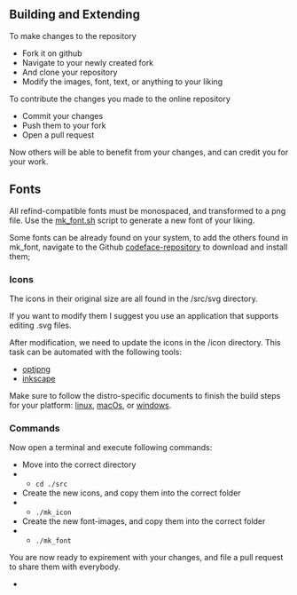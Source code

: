## Building and Extending

To make changes to the repository

- Fork it on github
- Navigate to your newly created fork
- And clone your repository
- Modify the images, font, text, or anything to your liking

To contribute the changes you made to the online repository

- Commit your changes
- Push them to your fork
- Open a pull request

Now others will be able to benefit from your changes, and can credit you for your work.

## Fonts

All refind-compatible fonts must be monospaced, and transformed to a png file.
Use the [mk_font.sh](/src/mk_font.sh) script to generate a new font of your liking.

Some fonts can be already found on your system, to add the others found in mk_font,
navigate to the Github [codeface-repository] to download and install them;

### Icons

The icons in their original size are all found in the /src/svg directory.

If you want to modify them I suggest you use an application that supports editing .svg files.

After modification, we need to update the icons in the /icon directory. This task can be automated with the following tools:

- [optipng](http://optipng.sourceforge.net/)
- [inkscape](https://inkscape.org)

Make sure to follow the distro-specific documents to finish the build steps for your platform: [linux](./build-linux.md), [macOs](./build-macos.md), or [windows](./build-windows).

### Commands

Now open a terminal and execute following commands:

- Move into the correct directory
- - `cd ./src`
- Create the new icons, and copy them into the correct folder
- - `./mk_icon`
- Create the new font-images, and copy them into the correct folder
- - `./mk_font`

You are now ready to expirement with your changes, and file a pull request to share them with everybody.

- [codeface-repository]: https://github.com/chrissimpkins/codeface
